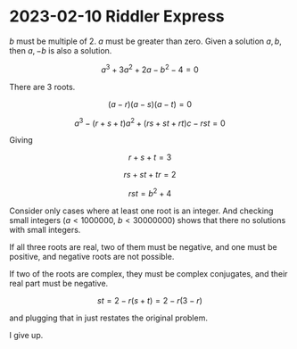 2023-02-10 Riddler Express
==========================
$b$ must be multiple of 2.  $a$ must be greater than zero.  Given a solution
$a, b$, then $a, -b$ is also a solution.

$$ a^3 + 3a^2 + 2a - b^2 - 4 = 0 $$

There are 3 roots.

$$ (a - r) (a - s) (a - t) = 0 $$

$$ a^3 - (r+s+t)a^2 + (rs + st + rt)c - rst = 0 $$

Giving

$$ r + s + t = 3 $$

$$ rs + st + tr = 2 $$

$$ rst = b^2 + 4 $$

Consider only cases where at least one root is an integer.  And checking
small integers ($a < 1000000$, $b < 30000000$) shows that there no solutions
with small integers.

If all three roots are real, two of them must be negative, and one
must be positive, and negative roots are not possible.

If two of the roots are complex, they must be complex conjugates, and their
real part must be negative.

$$ st = 2 - r(s + t) = 2 - r(3 - r) $$

and plugging that in just restates the original problem.

I give up.
